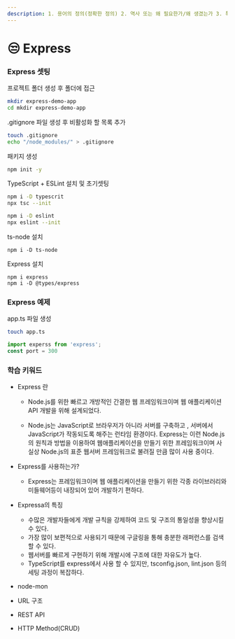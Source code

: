 ```yaml
---
description: 1. 용어의 정의(정확한 정의) 2. 역사 또는 왜 필요한가/왜 생겼는가 3. 특징 (또는 장/단점) 4. 실제 사용 사례나 경험
---
```


# 😒 Express

### Express 셋팅&#x20;

프로젝트 폴더 생성 후 폴더에 접근&#x20;

```sh
mkdir express-demo-app
cd mkdir express-demo-app

```

.gitignore 파일 생성 후 비활성화 할 목록 추가&#x20;

```sh
touch .gitignore
echo "/node_modules/" > .gitignore
```

패키지 생성&#x20;

```sh
npm init -y
```

TypeScript + ESLint 설치 및 초기셋팅

```sh
npm i -D typescrit
npx tsc --init

npm i -D eslint
npx eslint --init
```

ts-node 설치

```
npm i -D ts-node
```

Express 설치

```
npm i express 
npm i -D @types/express
```

### Express 예제

app.ts 파일 생성&#x20;

```sh
touch app.ts 
```

```typescript
import experss from 'express';
const port = 300
```

### 학습 키워드

*   Express 란

    * Node.js를 위한 빠르고 개방적인 간결한 웹 프레임워크이며 웹 애플리케이션API 개발을 위해 설계되었다.



    * Node.js는 JavaScript로 브라우저가 아니라 서버를 구축하고 , 서버에서 JavaScript가 작동되도록 해주는 런타임 환경이다. Express는 이런 Node.js의 원칙과 방법을 이용하여 웹애플리케이션을 만들기 위한 프레임워크이며 사실상 Node.js의 표준 웹서버 프레임워크로 불려질 만큼 많이 사용 중이다.&#x20;
* Express를 사용하는가?
  * Express는 프레임워크이며 웹 애플리케이션을 만들기 위한 각종 라이브러리와 미들웨어등이 내장되어 있어 개발하기 편하다.
* Expressa의 특징&#x20;
  * 수많은 개발자들에게 개발 규칙을 강제하여 코드 및 구조의 통일성을 향상시킬 수 있다.&#x20;
  * 가장 많이 보편적으로 사용되기 때문에 구글링을 통해 충분한 래퍼런스를 검색할 수 있다.
  * 웹서버를 빠르게 구현하기 위해 개발시에 구조에 대한 자유도가 높다.
  * TypeScript를 express에서 사용 할 수 있지만, tsconfig.json, lint.json 등의 세팅 과정이 복잡하다.





* node-mon
* URL 구조
* REST API
* HTTP Method(CRUD)

